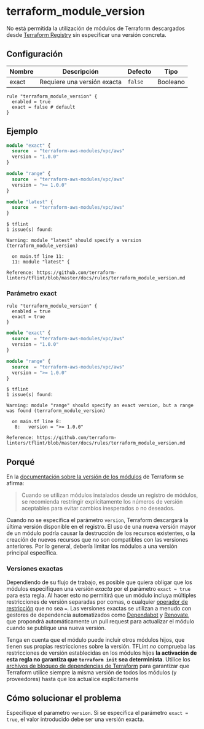 # terraform_module_version

No está permitida la utilización de módulos de Terraform descargados desde [Terraform Registry](https://www.terraform.io/docs/language/modules/sources.html#terraform-registry) sin especificar una versión concreta.

## Configuración

Nombre | Descripción | Defecto | Tipo
--- | --- | --- | ---
exact | Requiere una versión exacta | `false` | Booleano

```hcl
rule "terraform_module_version" {
  enabled = true
  exact = false # default
}
```

## Ejemplo

```tf
module "exact" {
  source  = "terraform-aws-modules/vpc/aws"
  version = "1.0.0"
}

module "range" {
  source  = "terraform-aws-modules/vpc/aws"
  version = ">= 1.0.0"
}

module "latest" {
  source  = "terraform-aws-modules/vpc/aws"
}
```

```
$ tflint
1 issue(s) found:

Warning: module "latest" should specify a version (terraform_module_version)

  on main.tf line 11:
  11: module "latest" {

Reference: https://github.com/terraform-linters/tflint/blob/master/docs/rules/terraform_module_version.md
```

### Parámetro exact

```hcl
rule "terraform_module_version" {
  enabled = true
  exact = true
}
```

```tf
module "exact" {
  source  = "terraform-aws-modules/vpc/aws"
  version = "1.0.0"
}

module "range" {
  source  = "terraform-aws-modules/vpc/aws"
  version = ">= 1.0.0"
}
```

```
$ tflint
1 issue(s) found:

Warning: module "range" should specify an exact version, but a range was found (terraform_module_version)

  on main.tf line 8:
   8:   version = ">= 1.0.0"

Reference: https://github.com/terraform-linters/tflint/blob/master/docs/rules/terraform_module_version.md
```

## Porqué

En la [documentación sobre la versión de los módulos](https://www.terraform.io/docs/language/modules/syntax.html#version) de Terraform se afirma:

> Cuando se utilizan módulos instalados desde un registro de módulos, se recomienda restringir explícitamente los números de versión aceptables para evitar cambios inesperados o no deseados.

Cuando no se especifica el parámetro `version`, Terraform descargará la última versión disponible en el registro. El uso de una nueva versión mayor de un módulo podría causar la destrucción de los recursos existentes, o la creación de nuevos recursos que no son compatibles con las versiones anteriores. Por lo general, debería limitar los módulos a una versión principal específica.

### Versiones exactas

Dependiendo de su flujo de trabajo, es posible que quiera obligar que los módulos especifiquen una versión  _exacta_ por el parámetro `exact = true` para esta regla. Al hacer esto no permitirá que un módulo incluya múltiples restricciones de versión separadas por comas, o cualquier [operador de restricción](https://www.terraform.io/docs/language/expressions/version-constraints.html#version-constraint-syntax) que no sea `=`. Las versiones exactas se utilizan a menudo con gestores de dependencia automatizados como [Dependabot](https://docs.github.com/en/code-security/supply-chain-security/keeping-your-dependencies-updated-automatically/about-dependabot-version-updates) y [Renovate](https://docs.renovatebot.com), que propondrá automáticamente un pull request para actualizar el módulo cuando se publique una nueva versión.

Tenga en cuenta que el módulo puede incluir otros módulos hijos, que tienen sus propias restricciones sobre la versión. TFLint
_no_ comprueba las restricciones de versión establecidas en los módulos hijos **la activación de esta regla no garantiza que `terraform init` sea determinista**. Utilice los [archivos de bloqueo de dependencias de Terraform](https://www.terraform.io/docs/language/dependency-lock.html) para garantizar que Terraform utilice siempre la misma versión de todos los módulos (y proveedores) hasta que los actualice explícitamente

## Cómo solucionar el problema

Especifique el parametro `version`. Si se especifica el parámetro `exact = true`, el valor introducido debe ser una versión exacta.

